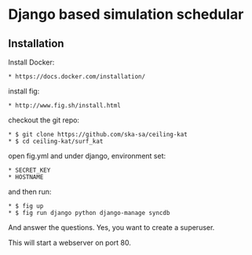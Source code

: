 Django based simulation schedular
=================================

Installation
------------

Install Docker:

    * https://docs.docker.com/installation/

install fig:

    * http://www.fig.sh/install.html

checkout the git repo:

    * $ git clone https://github.com/ska-sa/ceiling-kat
    * $ cd ceiling-kat/surf_kat

open fig.yml and under django, environment set:

    * SECRET_KEY
    * HOSTNAME

and then run:

    * $ fig up
    * $ fig run django python django-manage syncdb

And answer the questions. Yes, you want to create a superuser.

This will start a webserver on port 80.


